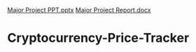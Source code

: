 [Major Project PPT.pptx](https://github.com/GurpuneetSingh/Cryptocurrency-Price-Tracker/files/7070919/Major.Project.PPT.pptx)
[Major Project Report.docx](https://github.com/GurpuneetSingh/Cryptocurrency-Price-Tracker/files/7070920/Major.Project.Report.docx)
# Cryptocurrency-Price-Tracker
